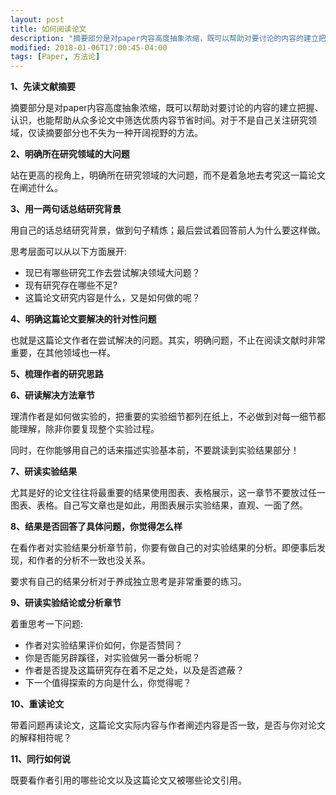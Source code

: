```yaml
---
layout: post
title: 如何阅读论文
description: "摘要部分是对paper内容高度抽象浓缩，既可以帮助对要讨论的内容的建立把握、认识，也能帮助从众多论文中筛选优质内容节省时间。"
modified: 2018-01-06T17:00:45-04:00
tags: [Paper, 方法论]
---
```



**1、先读文献摘要**

摘要部分是对paper内容高度抽象浓缩，既可以帮助对要讨论的内容的建立把握、认识，也能帮助从众多论文中筛选优质内容节省时间。对于不是自己关注研究领域，仅读摘要部分也不失为一种开阔视野的方法。


**2、明确所在研究领域的大问题**

站在更高的视角上，明确所在研究领域的大问题，而不是着急地去考究这一篇论文在阐述什么。
<!-- more -->

**3、用一两句话总结研究背景**

用自己的话总结研究背景，做到句子精炼；最后尝试着回答前人为什么要这样做。

思考层面可以从以下方面展开:
- 现已有哪些研究工作去尝试解决领域大问题？
- 现有研究存在哪些不足?
- 这篇论文研究内容是什么，又是如何做的呢？
 

**4、明确这篇论文要解决的针对性问题**

也就是这篇论文作者在尝试解决的问题。其实，明确问题，不止在阅读文献时非常重要，在其他领域也一样。


**5、梳理作者的研究思路**

**6、研读解决方法章节**

理清作者是如何做实验的，把重要的实验细节都列在纸上，不必做到对每一细节都能理解，除非你要复现整个实验过程。

同时，在你能够用自己的话来描述实验基本前，不要跳读到实验结果部分！

**7、研读实验结果**

尤其是好的论文往往将最重要的结果使用图表、表格展示，这一章节不要放过任一图表、表格。自己写文章也是如此，用图表展示实验结果，直观、一面了然。

**8、结果是否回答了具体问题，你觉得怎么样**

在看作者对实验结果分析章节前，你要有做自己的对实验结果的分析。即便事后发现，和作者的分析不一致也没关系。

要求有自己的结果分析对于养成独立思考是非常重要的练习。

**9、研读实验结论或分析章节**

着重思考一下问题:
- 作者对实验结果评价如何，你是否赞同？
- 你是否能另辟蹊径，对实验做另一番分析呢？
- 作者是否提及这篇研究存在着不足之处，以及是否遮蔽？
- 下一个值得探索的方向是什么，你觉得呢？

**10、重读论文**

带着问题再读论文，这篇论文实际内容与作者阐述内容是否一致，是否与你对论文的解释相符呢？

**11、同行如何说**

既要看作者引用的哪些论文以及这篇论文又被哪些论文引用。